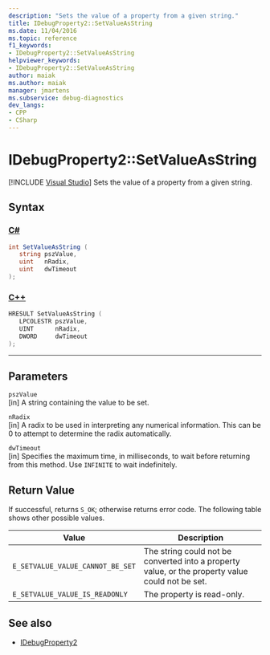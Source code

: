 ```yaml
---
description: "Sets the value of a property from a given string."
title: IDebugProperty2::SetValueAsString
ms.date: 11/04/2016
ms.topic: reference
f1_keywords:
- IDebugProperty2::SetValueAsString
helpviewer_keywords:
- IDebugProperty2::SetValueAsString
author: maiak
ms.author: maiak
manager: jmartens
ms.subservice: debug-diagnostics
dev_langs:
- CPP
- CSharp
---
```

# IDebugProperty2::SetValueAsString

 [!INCLUDE [Visual Studio](~/includes/applies-to-version/vs-windows-only.md)]
Sets the value of a property from a given string.

## Syntax

### [C#](#tab/csharp)
```csharp
int SetValueAsString ( 
   string pszValue,
   uint   nRadix,
   uint   dwTimeout
);
```
### [C++](#tab/cpp)
```cpp
HRESULT SetValueAsString ( 
   LPCOLESTR pszValue,
   UINT      nRadix,
   DWORD     dwTimeout
);
```
---

## Parameters
`pszValue`\
[in] A string containing the value to be set.

`nRadix`\
[in] A radix to be used in interpreting any numerical information. This can be 0 to attempt to determine the radix automatically.

`dwTimeout`\
[in] Specifies the maximum time, in milliseconds, to wait before returning from this method. Use `INFINITE` to wait indefinitely.

## Return Value
 If successful, returns `S_OK`; otherwise returns error code. The following table shows other possible values.

|Value|Description|
|-----------|-----------------|
|`E_SETVALUE_VALUE_CANNOT_BE_SET`|The string could not be converted into a property value, or the property value could not be set.|
|`E_SETVALUE_VALUE_IS_READONLY`|The property is read-only.|

## See also
- [IDebugProperty2](../../../extensibility/debugger/reference/idebugproperty2.md)
